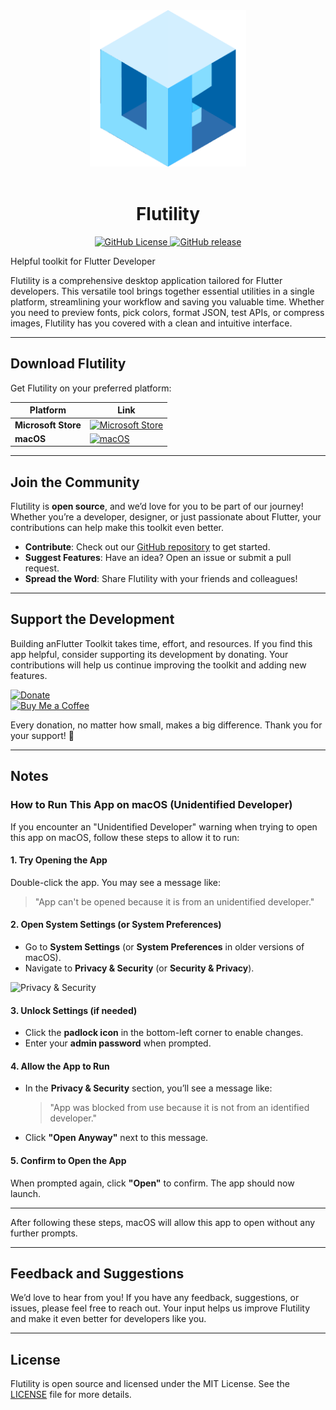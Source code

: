 <div align="center">
  <!-- <img src="https://github.com/allenai/OLMo/assets/8812459/774ac485-a535-4768-8f7c-db7be20f5cc3" width="300"/> -->
<img src="https://raw.githubusercontent.com/tranhuudang/Flutility/refs/heads/master/assets/images/app_icon.png" alt="Flutility Logo" width="250"/>
<br/>
  <br>
  <h1>Flutility</h1>
</div>
<p align="center">
  <a href="https://github.com/tranhuudang/flutility/blob/main/LICENSE">
    <img alt="GitHub License" src="https://img.shields.io/github/license/allenai/OLMo">
  </a>
  <a href="https://github.com/tranhuudang/flutility/releases">
    <img alt="GitHub release" src="https://img.shields.io/github/release/tranhuudang/flutility.svg">
  </a>
</p>
Helpful toolkit for Flutter Developer

Flutility is a comprehensive desktop application tailored for Flutter developers. 
This versatile tool brings together essential utilities in a single platform, streamlining your workflow and saving you valuable time. 
Whether you need to preview fonts, pick colors, format JSON, test APIs, or compress images, Flutility has you covered with a clean and intuitive interface.

---

## Download Flutility

Get Flutility on your preferred platform:

| Platform  | Link                                                                                                                                                                                               |  
|-----------|----------------------------------------------------------------------------------------------------------------------------------------------------------------------------------------------------|  
| **Microsoft Store** | [![Microsoft Store](https://img.shields.io/badge/Microsoft_Store-0078D4?style=for-the-badge&logo=microsoft&logoColor=white)](https://www.microsoft.com/store/productId/9NM16ZPQH6BZ?ocid=pdpshare) |  
| **macOS** | [![macOS](https://img.shields.io/badge/macOS-000000?style=for-the-badge&logo=apple&logoColor=white)](https://github.com/tranhuudang/Flutility/releases)                                       |  

---

## Join the Community

Flutility is **open source**, and we’d love for you to be part of our journey! Whether you’re a developer, designer, or just passionate about Flutter, your contributions can help make this toolkit even better.

- **Contribute**: Check out our [GitHub repository](https://github.com/tranhuudang/Flutility) to get started.
- **Suggest Features**: Have an idea? Open an issue or submit a pull request.
- **Spread the Word**: Share Flutility with your friends and colleagues!

---

## Support the Development

Building anFlutter Toolkit takes time, effort, and resources. If you find this app helpful, consider supporting its development by donating. Your contributions will help us continue improving the toolkit and adding new features.

[![Donate](https://img.shields.io/badge/Donate-PayPal-blue?style=for-the-badge&logo=paypal)](https://paypal.me/DangTran565)  
[![Buy Me a Coffee](https://img.shields.io/badge/Buy_Me_a_Coffee-FFDD00?style=for-the-badge&logo=buy-me-a-coffee&logoColor=black)](https://buymeacoffee.com/dak_solutions)

Every donation, no matter how small, makes a big difference. Thank you for your support! 🙏

---


## Notes

### How to Run This App on macOS (Unidentified Developer)

If you encounter an "Unidentified Developer" warning when trying to open this app on macOS, follow these steps to allow it to run:

#### 1. Try Opening the App
Double-click the app. You may see a message like:
> "App can't be opened because it is from an unidentified developer."

#### 2. Open System Settings (or System Preferences)
- Go to **System Settings** (or **System Preferences** in older versions of macOS).
- Navigate to **Privacy & Security** (or **Security & Privacy**).

![Privacy & Security](https://github.com/tranhuudang/diccon_dictionary/blob/master/assets/%E2%80%AFPM.png?raw=true)

#### 3. Unlock Settings (if needed)
- Click the **padlock icon** in the bottom-left corner to enable changes.
- Enter your **admin password** when prompted.

#### 4. Allow the App to Run
- In the **Privacy & Security** section, you’ll see a message like:
  > "App was blocked from use because it is not from an identified developer."
- Click **"Open Anyway"** next to this message.

#### 5. Confirm to Open the App
When prompted again, click **"Open"** to confirm. The app should now launch.

---

After following these steps, macOS will allow this app to open without any further prompts.


---

## Feedback and Suggestions

We’d love to hear from you! If you have any feedback, suggestions, or issues, please feel free to reach out. Your input helps us improve Flutility and make it even better for developers like you.

---

## License

Flutility is open source and licensed under the MIT License. See the [LICENSE](LICENSE) file for more details.

